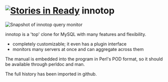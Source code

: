 [![Stories in Ready](https://badge.waffle.io/innotop/innotop.png?label=ready&title=Ready)](https://waffle.io/innotop/innotop)
innotop
=======

![Snapshot of innotop query monitor](snapshot_queries.png "Snapshot of innotop query monitor")

innotop is a 'top' clone for MySQL with many features and flexibility.

* completely customizable; it even has a plugin interface
* monitors many servers at once and can aggregate across them 

The manual is embedded into the program in Perl's POD format, so it should be available 
through perldoc and man.

The full history has been imported in github.
